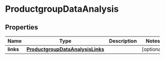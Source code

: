 
# ProductgroupDataAnalysis

## Properties
| Name | Type | Description | Notes |
| ------------ | ------------- | ------------- | ------------- |
| **links** | [**ProductgroupDataAnalysisLinks**](ProductgroupDataAnalysisLinks.md) |  |  [optional] |



